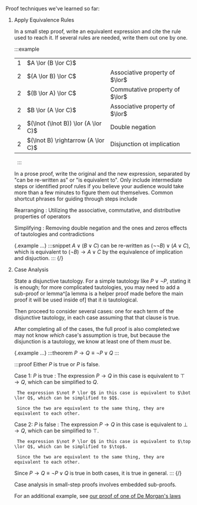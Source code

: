 Proof techniques we've learned so far:

1. Apply Equivalence Rules
    
    In a small step proof, write an equivalent expression and cite the rule used to reach it. If several rules are needed, write them out one by one.
    
    :::example
     
    
    <table class="TFL">
    <tr><td>1</td><td>$A \lor (B \lor C)$</td></tr>
    <tr><td>2</td><td>$(A \lor B) \lor C$</td><td>Associative property of $\lor$</tr>
    <tr><td>2</td><td>$(B \lor A) \lor C$</td><td>Commutative property of $\lor$</tr>
    <tr><td>2</td><td>$B \lor (A \lor C)$</td><td>Associative property of $\lor$</tr>
    <tr><td>2</td><td>$(\lnot (\lnot B)) \lor (A \lor C)$</td><td>Double negation</tr>
    <tr><td>2</td><td>$(\lnot B) \rightarrow (A \lor C)$</td><td>Disjunction ot implication</tr>
    </table>
    
     
    :::
    
    In a prose proof, write the original and the new expression, separated by "can be re-written as" or "is equivalent to". Only include intermediate steps or identified proof rules if you believe your audience would take more than a few minutes to figure them out themselves.
    Common shortcut phrases for guiding through steps include
    
    Rearranging
    :   Utilizing the associative, commutative, and distributive properties of operators
    
    Simplifying
    :   Removing double negation and the ones and zeros effects of tautologies and contradictions
    
    {.example ...}
    :::snippet
    $A \lor (B \lor C)$ can be re-written as $(\lnot \lnot B) \lor (A \lor C)$, which is equivalent to $(\lnot B) \rightarrow A \lor C$ by the equivalence of implication and disjuction.
    :::
    {/}

2. Case Analysis
    
    State a disjunctive tautology.
    For a simple tautology like $P \lor \lnot P$, stating it is enough;
    for more complicated tautologies, you may need to add a sub-proof or lemma^[a lemma is a helper proof made before the main proof it will be used inside of] that it *is* tautological.
    
    Then proceed to consider several cases: one for each term of the disjunctive tautology, in each case assuming that that clause is true.
    
    After completing all of the cases, the full proof is also completed:we may not know *which* case's assumption is true, but because the disjunction is a tautology, we know at least one of them *must* be.
    
    {.example ...}
    :::theorem
    $P \rightarrow Q \equiv \lnot P \lor Q$
    :::
    
    :::proof
    Either $P$ is true or $P$ is false.
    
    Case 1: $P$ is true
    :   The expression $P \rightarrow Q$ in this case is equivalent to $\top \rightarrow Q$, which can be simplified to $Q$.
        
        The expression $\not P \lor Q$ in this case is equivalent to $\bot \lor Q$, which can be simplified to $Q$.
        
        Since the two are equivalent to the same thing, they are equivalent to each other.

    Case 2: $P$ is false
    :   The expression $P \rightarrow Q$ in this case is equivalent to $\bot \rightarrow Q$, which can be simplified to $\top$.
        
        The expression $\not P \lor Q$ in this case is equivalent to $\top \lor Q$, which can be simplified to $\top$.
        
        Since the two are equivalent to the same thing, they are equivalent to each other.

    Since $P \rightarrow Q \equiv \lnot P \lor Q$ is true in both cases, it is true in general.
    :::
    {/}
    
    Case analysis in small-step proofs involves embedded sub-proofs.
    
    For an additional example, see [our proof of one of De Morgan's laws](demogan.html)
    
    

